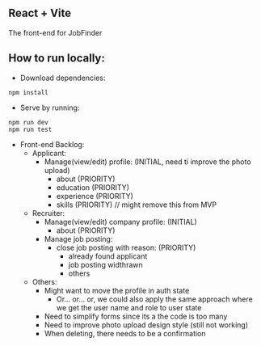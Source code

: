 ## React + Vite

The front-end for JobFinder

## How to run locally:

- Download dependencies:
```
npm install
```

- Serve by running:
```
npm run dev
npm run test
```

- Front-end Backlog:
    - Applicant:
        - Manage(view/edit) profile: (INITIAL, need ti improve the photo upload)
            - about (PRIORITY)
            - education (PRIORITY)
            - experience (PRIORITY)
            - skills (PRIORITY) // might remove this from MVP
    - Recruiter:
        - Manage(view/edit) company profile: (INITIAL)
            - about (PRIORITY)
        - Manage job posting: 
            - close job posting with reason: (PRIORITY)
                - already found applicant
                - job posting widthrawn
                - others
    - Others:
        - Might want to move the profile in auth state
            - Or... or... or, we could also apply the same approach where we get the user name and role to user state
        - Need to simplify forms since its a the code is too many
        - Need to improve photo upload design style (still not working)
        - When deleting, there needs to be a confirmation
    